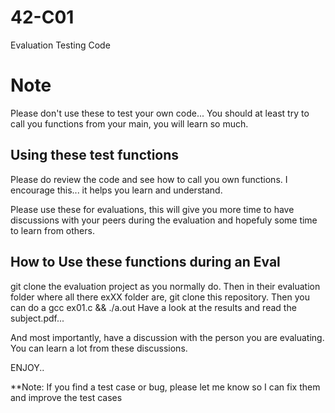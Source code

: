 # 42-C01
Evaluation Testing Code

# Note
Please don't use these to test your own code... You should at least try to call you functions from your main, you will learn so much.

## Using these test functions
Please do review the code and see how to call you own functions.  I encourage this... it helps you learn and understand.

Please use these for evaluations, this will give you more time to have discussions with your peers during the evaluation and hopefuly
some time to learn from others.

## How to Use these functions during an Eval

git clone the evaluation project as you normally do.
Then in their evaluation folder where all there exXX folder are, git clone this repository.
Then you can do a gcc ex01.c && ./a.out
Have a look at the results and read the subject.pdf...

And most importantly, have a discussion with the person you are evaluating.  You can learn a lot from these discussions.

ENJOY..

**Note:  If you find a test case or bug, please let me know so I can fix them and improve the test cases
